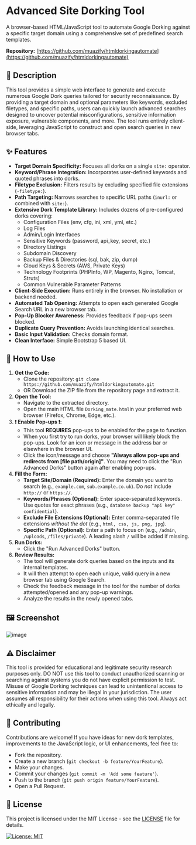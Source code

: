 # Advanced Site Dorking Tool

A browser-based HTML/JavaScript tool to automate Google Dorking against a specific target domain using a comprehensive set of predefined search templates.

**Repository:** [https://github.com/muazify/htmldorkingautomate](https://github.com/muazify/htmldorkingautomate)

## 📜 Description

This tool provides a simple web interface to generate and execute numerous Google Dork queries tailored for security reconnaissance. By providing a target domain and optional parameters like keywords, excluded filetypes, and specific paths, users can quickly launch advanced searches designed to uncover potential misconfigurations, sensitive information exposure, vulnerable components, and more. The tool runs entirely client-side, leveraging JavaScript to construct and open search queries in new browser tabs.

## ✨ Features

* **Target Domain Specificity:** Focuses all dorks on a single `site:` operator.
* **Keyword/Phrase Integration:** Incorporates user-defined keywords and quoted phrases into dorks.
* **Filetype Exclusion:** Filters results by excluding specified file extensions (`-filetype:`).
* **Path Targeting:** Narrows searches to specific URL paths (`inurl:` or combined with `site:`).
* **Extensive Dork Template Library:** Includes dozens of pre-configured dorks covering:
    * Configuration Files (env, cfg, ini, xml, yml, etc.)
    * Log Files
    * Admin/Login Interfaces
    * Sensitive Keywords (password, api_key, secret, etc.)
    * Directory Listings
    * Subdomain Discovery
    * Backup Files & Directories (sql, bak, zip, dump)
    * Cloud Keys & Secrets (AWS, Private Keys)
    * Technology Footprints (PHPInfo, WP, Magento, Nginx, Tomcat, Struts)
    * Common Vulnerable Parameter Patterns
* **Client-Side Execution:** Runs entirely in the browser. No installation or backend needed.
* **Automated Tab Opening:** Attempts to open each generated Google Search URL in a new browser tab.
* **Pop-Up Blocker Awareness:** Provides feedback if pop-ups seem blocked.
* **Duplicate Query Prevention:** Avoids launching identical searches.
* **Basic Input Validation:** Checks domain format.
* **Clean Interface:** Simple Bootstrap 5 based UI.

## 🚀 How to Use

1.  **Get the Code:**
    * Clone the repository: `git clone https://github.com/muazify/htmldorkingautomate.git`
    * OR Download the ZIP file from the repository page and extract it.
2.  **Open the Tool:**
    * Navigate to the extracted directory.
    * Open the main HTML file `Dorking_mate.html`in your preferred web browser (Firefox, Chrome, Edge, etc.).
3.  **❗️ Enable Pop-ups ❗️:**
    * This tool **REQUIRES** pop-ups to be enabled for the page to function.
    * When you first try to run dorks, your browser will likely block the pop-ups. Look for an icon or message in the address bar or elsewhere in the browser UI.
    * Click the icon/message and choose **"Always allow pop-ups and redirects from [file path/origin]"**. You may need to click the "Run Advanced Dorks" button again after enabling pop-ups.
4.  **Fill the Form:**
    * **Target Site/Domain (Required):** Enter the domain you want to search (e.g., `example.com`, `sub.example.co.uk`). Do *not* include `http://` or `https://`.
    * **Keywords/Phrases (Optional):** Enter space-separated keywords. Use quotes for exact phrases (e.g., `database backup "api key" confidential`).
    * **Exclude File Extensions (Optional):** Enter comma-separated file extensions *without the dot* (e.g., `html, css, js, png, jpg`).
    * **Specific Path (Optional):** Enter a path to focus on (e.g., `/admin`, `/uploads`, `/files/private`). A leading slash `/` will be added if missing.
5.  **Run Dorks:**
    * Click the "Run Advanced Dorks" button.
6.  **Review Results:**
    * The tool will generate dork queries based on the inputs and its internal templates.
    * It will then attempt to open each unique, valid query in a new browser tab using Google Search.
    * Check the feedback message in the tool for the number of dorks attempted/opened and any pop-up warnings.
    * Analyze the results in the newly opened tabs.

## 🖼️ Screenshot
![image](https://github.com/user-attachments/assets/864b325f-6917-4ea4-91f4-4b2b927fa335)

## ⚠️ Disclaimer
This tool is provided for educational and legitimate security research purposes only. DO NOT use this tool to conduct unauthorized scanning or searching against systems you do not have explicit permission to test. Misuse of Google Dorking techniques can lead to unintentional access to sensitive information and may be illegal in your jurisdiction. The user assumes all responsibility for their actions when using this tool. Always act ethically and legally.

## 🤝 Contributing
Contributions are welcome! If you have ideas for new dork templates, improvements to the JavaScript logic, or UI enhancements, feel free to:

* Fork the repository.
* Create a new branch (`git checkout -b feature/YourFeature`).
* Make your changes.
* Commit your changes (`git commit -m 'Add some feature'`).
* Push to the branch (`git push origin feature/YourFeature`).
* Open a Pull Request.

## 📄 License

This project is licensed under the MIT License - see the [LICENSE](LICENSE) file for details.

[![License: MIT](https://img.shields.io/badge/License-MIT-yellow.svg)](https://opensource.org/licenses/MIT)
